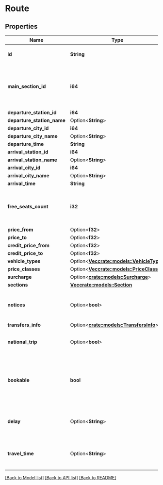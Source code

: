 # Route

## Properties

Name | Type | Description | Notes
------------ | ------------- | ------------- | -------------
**id** | **String** | {section0.id},{section1.id}, ...  | 
**main_section_id** | **i64** | Major part of the route. Only for this section can customer select Class or Standard. | 
**departure_station_id** | **i64** |  | 
**departure_station_name** | Option<**String**> |  | [optional]
**departure_city_id** | **i64** |  | 
**departure_city_name** | Option<**String**> |  | [optional]
**departure_time** | **String** |  | 
**arrival_station_id** | **i64** |  | 
**arrival_station_name** | Option<**String**> |  | [optional]
**arrival_city_id** | **i64** |  | 
**arrival_city_name** | Option<**String**> |  | [optional]
**arrival_time** | **String** |  | 
**free_seats_count** | **i32** | Returns smallest number of available free seats through all sections | 
**price_from** | Option<**f32**> |  | [optional]
**price_to** | Option<**f32**> |  | [optional]
**credit_price_from** | Option<**f32**> |  | [optional]
**credit_price_to** | Option<**f32**> |  | [optional]
**vehicle_types** | Option<[**Vec<crate::models::VehicleType>**](VehicleType.md)> |  | [optional]
**price_classes** | Option<[**Vec<crate::models::PriceClass>**](PriceClass.md)> |  | [optional]
**surcharge** | Option<[**crate::models::Surcharge**](Surcharge.md)> |  | [optional]
**sections** | [**Vec<crate::models::Section>**](Section.md) |  | 
**notices** | Option<**bool**> | Notice of any extraordinarily events on route / traffic limitation | [optional]
**transfers_info** | Option<[**crate::models::TransfersInfo**](TransfersInfo.md)> |  | [optional]
**national_trip** | Option<**bool**> | TRUE => national, FALSE => international | [optional]
**bookable** | **bool** | TRUE if at least one class have enough free seats for reservation, otherwise FALSE | 
**delay** | Option<**String**> | Textual information about the first delay on the route | [optional]
**travel_time** | Option<**String**> | Textual information about the travel time on the route | [optional]

[[Back to Model list]](../README.md#documentation-for-models) [[Back to API list]](../README.md#documentation-for-api-endpoints) [[Back to README]](../README.md)


